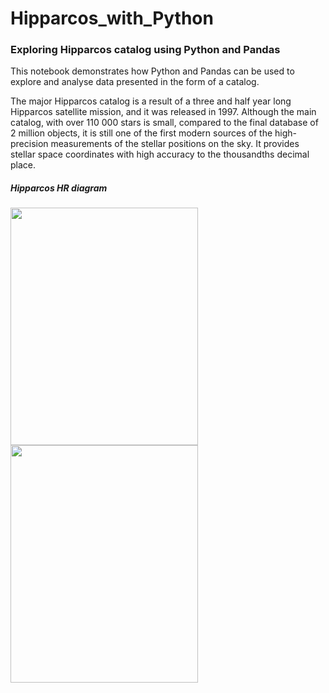 # Hipparcos_with_Python
### Exploring Hipparcos catalog using Python and Pandas 

This notebook demonstrates how Python and Pandas can be used to explore and analyse data presented in the form of a catalog.

The major Hipparcos catalog is a result of a three and half year long Hipparcos satellite mission, and it was released in 1997. Although the main catalog, with over 110 000 stars is small, compared to the final database of 2 million objects, it is still one of the first modern sources of the high-precision measurements of the stellar positions on the sky. It provides stellar space coordinates with high accuracy to the thousandths decimal place.

##### Hipparcos HR diagram
<p>
<img src="https://raw.githubusercontent.com/lilianasku/Hipparcos_with_Python/master/images/HR-diagram.jpg" width="300" height="380">
<img src="https://raw.githubusercontent.com/lilianasku/Hipparcos_with_Python/master/images/visual_HR_diagram.png" width="300" height="380"> 
</p>
